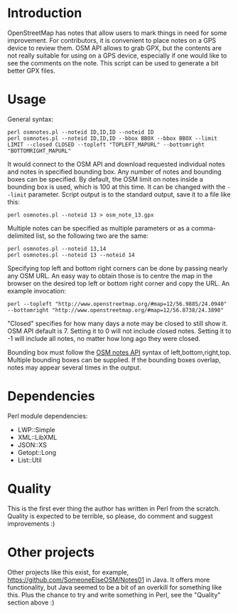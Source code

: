 # Introduction

OpenStreetMap has notes that allow users to mark things in need for some improvement. For contributors, it is convenient to place notes on a GPS device to review them. OSM API allows to grab GPX, but the contents are not really suitable for using on a GPS device, especially if one would like to see the comments on the note. This script can be used to generate a bit better GPX files.

# Usage

General syntax:
```
perl osmnotes.pl --noteid ID,ID,ID --noteid ID
perl osmnotes.pl --noteid ID,ID,ID --bbox BBOX --bbox BBOX --limit LIMIT --closed CLOSED --topleft "TOPLEFT_MAPURL" --bottomright "BOTTOMRIGHT_MAPURL"
```

It would connect to the OSM API and download requested individual notes and notes in specified bounding box. Any number of notes and bounding boxes can be specified. By default, the OSM limit on notes inside a bounding box is used, which is 100 at this time. It can be changed with the `--limit` parameter. Script output is to the standard output, save it to a file like this:
```
perl osmnotes.pl --noteid 13 > osm_note_13.gpx
```

Multiple notes can be specified as multiple parameters or as a comma-delimited list, so the following two are the same:
```
perl osmnotes.pl --noteid 13,14
perl osmnotes.pl --noteid 13 --noteid 14
```

Specifying top left and bottom right corners can be done by passing nearly any OSM URL. An easy way to obtain those is to centre the map in the browser on the desired top left or bottom right corner and copy the URL. An example invocation:
```
perl --topleft "http://www.openstreetmap.org/#map=12/56.9885/24.0940" --bottomright "http://www.openstreetmap.org/#map=12/56.8738/24.3890"
```

"Closed" specifies for how many days a note may be closed to still show it. OSM API default is 7. Setting it to 0 will not include closed notes. Setting it to -1 will include all notes, no matter how long ago they were closed.

Bounding box must follow the [OSM notes API](http://wiki.openstreetmap.org/wiki/API_v0.6#Map_Notes_API) syntax of left,bottom,right,top. Multiple bounding boxes can be supplied. If the bounding boxes overlap, notes may appear several times in the output.

# Dependencies

Perl module dependencies:

* LWP::Simple
* XML::LibXML
* JSON::XS
* Getopt::Long
* List::Util

# Quality

This is the first ever thing the author has written in Perl from the scratch. Quality is expected to be terrible, so please, do comment and suggest improvements :)

# Other projects

Other projects like this exist, for example, https://github.com/SomeoneElseOSM/Notes01 in Java. It offers more functionality, but Java seemed to be a bit of an overkill for something like this. Plus the chance to try and write something in Perl, see the "Quality" section above :)
